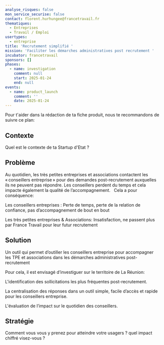 ```yaml
---
analyse_risques: false
mon_service_securise: false
contact: florent.hurhungee@francetravail.fr
thematiques:
  - Entreprises
  - Travail / Emploi
usertypes:
  - entreprise
title: 'Recrutement simplifié '
mission: 'Faciliter les démarches administratives post recrutement '
incubator: francetravail
sponsors: []
phases:
  - name: investigation
    comment: null
    start: 2025-01-24
    end: null
events:
  - name: product_launch
    comment: ''
    date: 2025-01-24
---
```

Pour t'aider dans la rédaction de ta fiche produit, nous te recommandons de suivre ce plan: 

## Contexte

Quel est le contexte de ta Startup d'Etat ?

## Problème

Au quotidien, les très petites entreprises et associations contactent les « conseillers entreprise » pour des demandes post-recrutement auxquelles ils ne peuvent pas répondre. Les conseillers perdent du temps et cela impacte également la qualité de l’accompagnement.  ​
​
Cela a pour conséquence: ​

Les conseillers entreprises : Perte de temps, perte de la relation de confiance, pas d’accompagnement de bout en bout​​

Les très petites entreprises & Associations:  Insatisfaction, ne passent plus par France Travail pour leur futur recrutement​​


## Solution

Un outil qui permet d’outiller les conseillers entreprise pour accompagner les TPE et associations dans les démarches administratives post-recrutement​

Pour cela, il est envisagé d’investiguer sur le territoire de La Réunion: ​

L'identification des sollicitations les plus fréquentes post-recrutement. ​

La centralisation des réponses dans un outil simple, facile d’accès et rapide pour les conseillers entreprise. ​

L'évaluation de l’impact sur le quotidien des conseillers. 

## Stratégie

Comment vous vous y prenez pour atteindre votre usagers ? quel impact chiffré visez-vous ?
